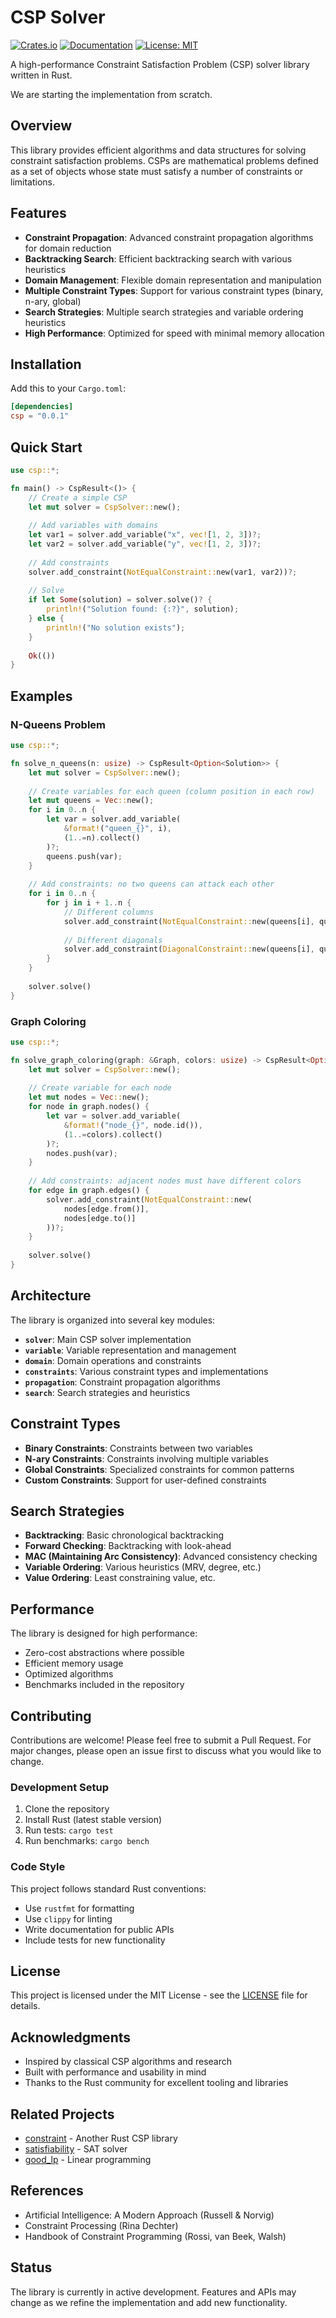 # CSP Solver

[![Crates.io](https://img.shields.io/crates/v/csp.svg)](https://crates.io/crates/csp)
[![Documentation](https://docs.rs/csp/badge.svg)](https://docs.rs/csp)
[![License: MIT](https://img.shields.io/badge/License-MIT-yellow.svg)](https://opensource.org/licenses/MIT)

A high-performance Constraint Satisfaction Problem (CSP) solver library written in Rust.

We are starting the implementation from scratch.

## Overview

This library provides efficient algorithms and data structures for solving constraint satisfaction problems. CSPs are mathematical problems defined as a set of objects whose state must satisfy a number of constraints or limitations.

## Features

- **Constraint Propagation**: Advanced constraint propagation algorithms for domain reduction
- **Backtracking Search**: Efficient backtracking search with various heuristics
- **Domain Management**: Flexible domain representation and manipulation
- **Multiple Constraint Types**: Support for various constraint types (binary, n-ary, global)
- **Search Strategies**: Multiple search strategies and variable ordering heuristics
- **High Performance**: Optimized for speed with minimal memory allocation

## Installation

Add this to your `Cargo.toml`:

```toml
[dependencies]
csp = "0.0.1"
```

## Quick Start

```rust
use csp::*;

fn main() -> CspResult<()> {
    // Create a simple CSP
    let mut solver = CspSolver::new();
    
    // Add variables with domains
    let var1 = solver.add_variable("x", vec![1, 2, 3])?;
    let var2 = solver.add_variable("y", vec![1, 2, 3])?;
    
    // Add constraints
    solver.add_constraint(NotEqualConstraint::new(var1, var2))?;
    
    // Solve
    if let Some(solution) = solver.solve()? {
        println!("Solution found: {:?}", solution);
    } else {
        println!("No solution exists");
    }
    
    Ok(())
}
```

## Examples

### N-Queens Problem

```rust
use csp::*;

fn solve_n_queens(n: usize) -> CspResult<Option<Solution>> {
    let mut solver = CspSolver::new();
    
    // Create variables for each queen (column position in each row)
    let mut queens = Vec::new();
    for i in 0..n {
        let var = solver.add_variable(
            &format!("queen_{}", i), 
            (1..=n).collect()
        )?;
        queens.push(var);
    }
    
    // Add constraints: no two queens can attack each other
    for i in 0..n {
        for j in i + 1..n {
            // Different columns
            solver.add_constraint(NotEqualConstraint::new(queens[i], queens[j]))?;
            
            // Different diagonals
            solver.add_constraint(DiagonalConstraint::new(queens[i], queens[j], i, j))?;
        }
    }
    
    solver.solve()
}
```

### Graph Coloring

```rust
use csp::*;

fn solve_graph_coloring(graph: &Graph, colors: usize) -> CspResult<Option<Solution>> {
    let mut solver = CspSolver::new();
    
    // Create variable for each node
    let mut nodes = Vec::new();
    for node in graph.nodes() {
        let var = solver.add_variable(
            &format!("node_{}", node.id()), 
            (1..=colors).collect()
        )?;
        nodes.push(var);
    }
    
    // Add constraints: adjacent nodes must have different colors
    for edge in graph.edges() {
        solver.add_constraint(NotEqualConstraint::new(
            nodes[edge.from()], 
            nodes[edge.to()]
        ))?;
    }
    
    solver.solve()
}
```

## Architecture

The library is organized into several key modules:

- **`solver`**: Main CSP solver implementation
- **`variable`**: Variable representation and management
- **`domain`**: Domain operations and constraints
- **`constraints`**: Various constraint types and implementations
- **`propagation`**: Constraint propagation algorithms
- **`search`**: Search strategies and heuristics

## Constraint Types

- **Binary Constraints**: Constraints between two variables
- **N-ary Constraints**: Constraints involving multiple variables
- **Global Constraints**: Specialized constraints for common patterns
- **Custom Constraints**: Support for user-defined constraints

## Search Strategies

- **Backtracking**: Basic chronological backtracking
- **Forward Checking**: Backtracking with look-ahead
- **MAC (Maintaining Arc Consistency)**: Advanced consistency checking
- **Variable Ordering**: Various heuristics (MRV, degree, etc.)
- **Value Ordering**: Least constraining value, etc.

## Performance

The library is designed for high performance:

- Zero-cost abstractions where possible
- Efficient memory usage
- Optimized algorithms
- Benchmarks included in the repository

## Contributing

Contributions are welcome! Please feel free to submit a Pull Request. For major changes, please open an issue first to discuss what you would like to change.

### Development Setup

1. Clone the repository
2. Install Rust (latest stable version)
3. Run tests: `cargo test`
4. Run benchmarks: `cargo bench`

### Code Style

This project follows standard Rust conventions:

- Use `rustfmt` for formatting
- Use `clippy` for linting
- Write documentation for public APIs
- Include tests for new functionality

## License

This project is licensed under the MIT License - see the [LICENSE](LICENSE) file for details.

## Acknowledgments

- Inspired by classical CSP algorithms and research
- Built with performance and usability in mind
- Thanks to the Rust community for excellent tooling and libraries

## Related Projects

- [constraint](https://crates.io/crates/constraint) - Another Rust CSP library
- [satisfiability](https://crates.io/crates/satisfiability) - SAT solver
- [good_lp](https://crates.io/crates/good_lp) - Linear programming

## References

- Artificial Intelligence: A Modern Approach (Russell & Norvig)
- Constraint Processing (Rina Dechter)
- Handbook of Constraint Programming (Rossi, van Beek, Walsh)

## Status

The library is currently in active development. Features and APIs may change as we refine the implementation and add new functionality.
